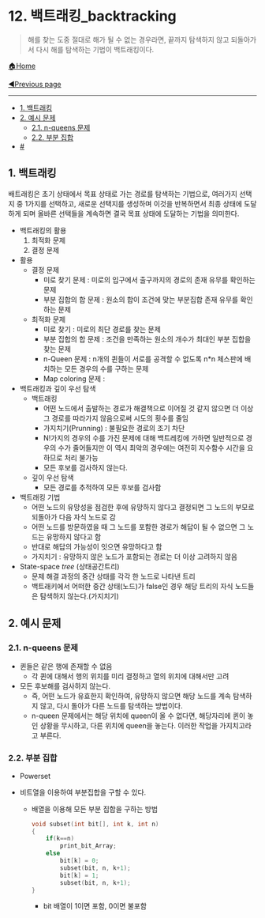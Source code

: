 # 12. 백트래킹_backtracking

>해를 찾는 도중 절대로 해가 될 수 없는 경우라면, 끝까지 탐색하지 않고 되돌아가서 다시 해를 탐색하는 기법이 백트래킹이다.

[🏠Home](https://github.com/batboy118/Study_Note)

[◀Previous page ](./)

---

<!-- TOC -->

- [1. 백트래킹](#1-백트래킹)
- [2. 예시 문제](#2-예시-문제)
	- [2.1. n-queens 문제](#21-n-queens-문제)
	- [2.2. 부분 집합](#22-부분-집합)
- [#](#)

<!-- /TOC -->

## 1. 백트래킹

배트래킹은 초기 상태에서 목표 상태로 가는 경로를 탐색하는 기법으로, 여러가지 선택지 중 1가지를 선택하고, 새로운 선택지를 생성하며 이것을 반복하면서 최종 상태에 도달하게 되며 올바른 선택들을 계속하면 결국 목표 상태에 도달하는 기법을 의미한다.

- 백트래킹의 활용
  1. 최적화 문제
  2. 결정 문제
- 활용
  - 결정 문제
    - 미로 찾기 문제 : 미로의 입구에서 출구까지의 경로의 존재 유무를 확인하는 문제
    - 부분 집합의 합 문제 : 원소의 합이 조건에 맞는 부분집합 존재 유무를 확인하는 문제
  - 최적화 문제
    - 미로 찾기 : 미로의 최단 경로를 찾는 문제
    - 부분 집합의 합 문제 : 조건을 만족하는 원소의 개수가 최대인 부분 집합을 찾는 문제
    - n-Queen 문제 : n개의 퀸들이 서로를 공격할 수 없도록 n*n 체스판에 배치하는 모든 경우의 수를 구하는 문제
    - Map coloring 문제 :
- 백트래킹과 깊이 우선 탐색
  - 백트래킹
    - 어떤 노드에서 출발하는 경로가 해결책으로 이어질 것 같지 않으면 더 이상 그 경로를 따라가지 않음으로써 시도의 횟수를 줄임
    - 가지치기(Prunning) : 불필요한 경로의 조기 차단
    - N!가지의 경우의 수를 가진 문제에 대해 백트레킹에 가하면 일반적으로 경우의 수가 줄어들지만 이 역시 최악의 경우에는 여전히 지수함수 시간을 요하므로 처리 불가능
    - 모든 후보를 검사하지 않는다.
  - 깊이 우선 탐색
    - 모든 경로를 추적하여 모든 후보를 검사함
- 백트래킹 기법
  - 어떤 노드의 유망성을 점검한 후에 유망하지 않다고 결정되면 그 노드의 부모로 되돌아가 다음 자식 노드로 감
  - 어떤 노드를 방문하였을 때 그 노드를 포함한 경로가 해답이 될 수 없으면 그 노드는 유망하지 않다고 함
  - 반대로 해답의 가능성이 잇으면 유망하다고 함
  - 가지치기 : 유망하지 않은 노드가 포함되는 경로는 더 이상 고려하지 않음
- State-space *tree* (상태공간트리)
  - 문제 해결 과정의 중간 상태를 각각 한 노드로 나타낸 트리
  - 백트래키에서 어떠한 중간 상태(노드)가 false인 경우 해당 트리의 자식 노드들은 탐색하지 않는다.(가지치기)

## 2. 예시 문제

### 2.1. n-queens 문제

- 퀸들은 같은 행에 존재할 수 없음
  - 각 퀸에 대해서 행의 위치를 미리 결정하고 열의 위치에 대해서만 고려
- 모든 후보해를 검사하지 않는다.
  - 즉, 어떤 노드가 유효한지 확인하여, 유망하지 않으면 해당 노드를 계속 탐색하지 않고, 다시 돌아가 다른 노드를 탐색하는 방법이다.
  - n-queen 문제에서는 해당 위치에 queen이 올 수 없다면, 해당자리에 퀸이 놓인 상황을 무시하고, 다른 위치에 queen을 놓는다. 이러한 작업을 가지치고라고 부른다.

### 2.2. 부분 집합

- Powerset

- 비트열을 이용하여 부분집합을 구할 수 있다.

  - 배열을 이용해 모든 부분 집합을 구하는 방법

    ```c
    void subset(int bit[], int k, int n)
    {
    	if(k==n)
            print_bit_Array;
        else
            bit[k] = 0;
        	subset(bit, n, k+1);
            bit[k] = 1;
        	subset(bit, n, k+1);
    }
    ```

    - bit 배열이 1이면 포함, 0이면 불포함

###


